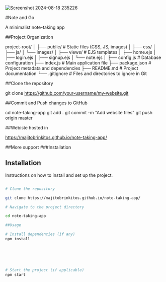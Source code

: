 ![Screenshot 2024-08-18 235226](https://github.com/user-attachments/assets/96e2d77b-548c-48f4-979d-f958a11f2a10)


#Note and Go

A minimalist note-taking app

##Project Organization

project-root/
│
├── public/             # Static files (CSS, JS, images)
│   ├── css/
│   ├── js/
│   └── images/
│
├── views/              # EJS templates
│   ├── home.ejs
│   ├── login.ejs
│   ├── signup.ejs
│   └── note.ejs
│
├── config.js           # Database configuration
├── index.js            # Main application file
├── package.json        # Project metadata and dependencies
├── README.md           # Project documentation
└── .gitignore          # Files and directories to ignore in Git

##Clone the repository

git clone https://github.com/your-username/my-website.git

##Commit and Push changes to GitHub

cd note-taking-app
git add .
git commit -m "Add website files"
git push origin master

##Webiste hosted in

https://majitobrinkitos.github.io/note-taking-app/

##More support
 ###Installation

 ## Installation

Instructions on how to install and set up the project.

```bash

# Clone the repository

git clone https://majitobrinkitos.github.io/note-taking-app/

# Navigate to the project directory

cd note-taking-app

##Usage

# Install dependencies (if any)
npm install






# Start the project (if applicable)
npm start


